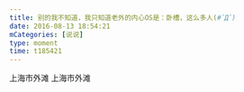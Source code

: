 ```yaml
---
title: 别的我不知道，我只知道老外的内心OS是：卧槽，这么多人(#ﾟДﾟ)
date: 2016-08-13 18:54:21
mCategories: [说说]
type: moment
time: t185421
---
```


<div id="pics-20160813185421"></div>

<script src="/lib/moment/pics.js"></script>
<script>
var data = [
    {"link": "2016-08-13_000006.jpeg", "type": "shuoshuo"},
    {"link": "2016-08-13_000008.jpeg", "type": "shuoshuo"},
    {"link": "2016-08-13_000009.jpeg", "type": "shuoshuo"},
    {"link": "2016-08-13_000010.jpeg", "type": "shuoshuo"}
];
picsRender(data, "pics-20160813185421");
</script>

上海市外滩
上海市外滩

